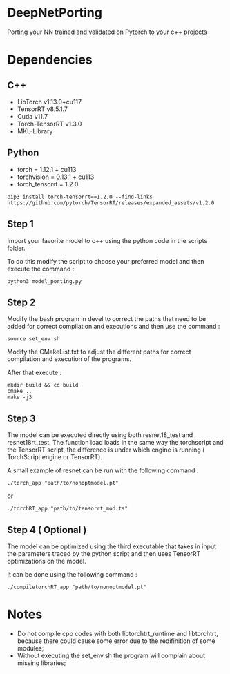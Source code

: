 # DeepNetPorting
Porting your NN trained and validated on Pytorch to your c++ projects

# Dependencies
## C++
- LibTorch v1.13.0+cu117
- TensorRT v8.5.1.7
- Cuda v11.7
- Torch-TensorRT v1.3.0
- MKL-Library

## Python
- torch = 1.12.1 + cu113
- torchvision = 0.13.1 + cu113
- torch_tensorrt = 1.2.0

```
pip3 install torch-tensorrt==1.2.0 --find-links https://github.com/pytorch/TensorRT/releases/expanded_assets/v1.2.0

```

## Step 1
Import your favorite model to c++ using the python code in the scripts folder.

To do this modify the script to choose your preferred model and then execute the command :
```
python3 model_porting.py
```

## Step 2
Modify the bash program in devel to correct the paths that need to be added for correct compilation and executions and then use the command :
```
source set_env.sh
```

Modify the CMakeList.txt to adjust the different paths for correct compilation and execution of the programs.

After that execute :
```
mkdir build && cd build
cmake ..
make -j3
```

## Step 3
The model can be executed directly using both resnet18_test and resnet18rt_test. The function load loads in the same way the torchscript and the TensorRT script, the difference is under which engine is running ( TorchScript engine or TensorRT).


A small example of resnet can be run with the following command :
```
./torch_app "path/to/nonoptmodel.pt"
```
or
```
./torchRT_app "path/to/tensorrt_mod.ts"
```

## Step 4 ( Optional )
The model can be optimized using the third executable that takes in input the parameters traced by the python script and then uses TensorRT optimizations on the model.

It can be done using the following command :
```
./compiletorchRT_app "path/to/nonoptmodel.pt"
```

# Notes
- Do not compile cpp codes with both libtorchtrt_runtime and libtorchtrt, because there could cause some error due to the redifinition of some modules;
- Without executing the set_env.sh the program will complain about missing libraries;
